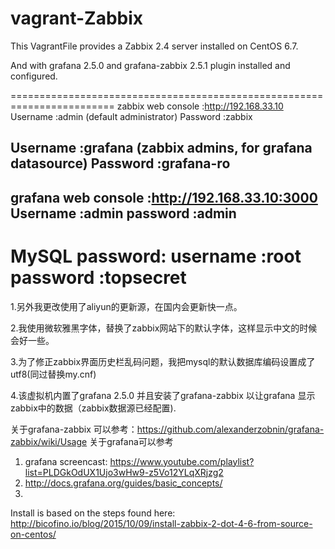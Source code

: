 vagrant-Zabbix
==============

This VagrantFile provides a Zabbix 2.4 server installed on CentOS 6.7.   

And with grafana 2.5.0 and grafana-zabbix 2.5.1 plugin installed and configured.

========================================================================
  zabbix web console  :http://192.168.33.10
  Username            :admin     (default administrator)
  Password            :zabbix

  Username            :grafana   (zabbix admins, for grafana datasource)
  Password            :grafana-ro
------------------------------------------------------------------------
  grafana web console :http://192.168.33.10:3000
  Username            :admin
  password            :admin
------------------------------------------------------------------------
  MySQL password:
  username            :root
  password            :topsecret
========================================================================

1.另外我更改使用了aliyun的更新源，在国内会更新快一点。

2.我使用微软雅黑字体，替换了zabbix网站下的默认字体，这样显示中文的时候会好一些。

3.为了修正zabbix界面历史栏乱码问题，我把mysql的默认数据库编码设置成了utf8(同过替换my.cnf)

4.该虚拟机内置了grafana 2.5.0 并且安装了grafana-zabbix 以让grafana 显示zabbix中的数据（zabbix数据源已经配置).


关于grafana-zabbix 可以参考：https://github.com/alexanderzobnin/grafana-zabbix/wiki/Usage
关于grafana可以参考
1.  grafana screencast: https://www.youtube.com/playlist?list=PLDGkOdUX1Ujo3wHw9-z5Vo12YLqXRjzg2
2.  http://docs.grafana.org/guides/basic_concepts/
3.  


Install is based on the steps found here: http://bicofino.io/blog/2015/10/09/install-zabbix-2-dot-4-6-from-source-on-centos/
